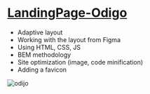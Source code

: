 # [LandingPage-Odigo](chkkris.github.io/LandingPage-Odigo/)

* Adaptive layout
* Working with the layout from Figma
* Using HTML, CSS, JS
* BEM methodology
* Site optimization (image, code minification)
* Adding a favicon

![odijo](https://github.com/ChkKris/LandingPage-Odigo/assets/105452997/403a7162-589c-4c8e-8f65-8798e333ad9b)
